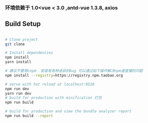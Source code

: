 ### 环境依赖于 1.0<vue < 3.0 ,antd-vue 1.3.8, axios
  
## Build Setup

``` bash

# Clone project
git clone

# Install dependencies
npm install
yarn install

# 建议不要用cnpm  安装有各种诡异的bug 可以通过如下操作解决npm速度慢的问题
npm install --registry=https://registry.npm.taobao.org

# serve with hot reload at localhost:9528
npm run dev
yarn run dev
# build for production with minification 打包
npm run build

# build for production and view the bundle analyzer report 
npm run build --report
```
